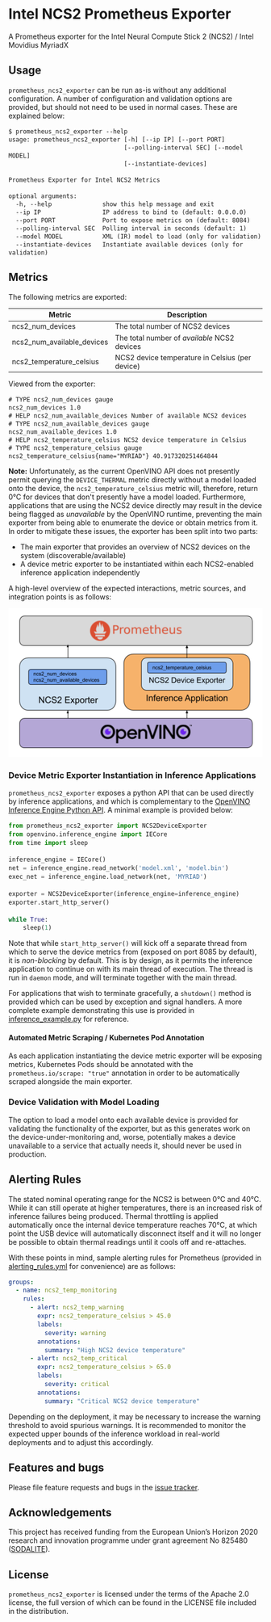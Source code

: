 # Intel NCS2 Prometheus Exporter

A Prometheus exporter for the Intel Neural Compute Stick 2 (NCS2) / Intel Movidius MyriadX

## Usage

`prometheus_ncs2_exporter` can be run as-is without any additional configuration. A number of configuration and
validation options are provided, but should not need to be used in normal cases. These are explained below:

```
$ prometheus_ncs2_exporter --help
usage: prometheus_ncs2_exporter [-h] [--ip IP] [--port PORT]
                                [--polling-interval SEC] [--model MODEL]
                                [--instantiate-devices]

Prometheus Exporter for Intel NCS2 Metrics

optional arguments:
  -h, --help              show this help message and exit
  --ip IP                 IP address to bind to (default: 0.0.0.0)
  --port PORT             Port to expose metrics on (default: 8084)
  --polling-interval SEC  Polling interval in seconds (default: 1)
  --model MODEL           XML (IR) model to load (only for validation)
  --instantiate-devices   Instantiate available devices (only for validation)
```

## Metrics

The following metrics are exported:

| Metric | Description |
|--------|-------------|
| ncs2_num_devices | The total number of NCS2 devices |
| ncs2_num_available_devices | The total number of *available* NCS2 devices |
| ncs2_temperature_celsius | NCS2 device temperature in Celsius (per device) |

Viewed from the exporter:

```
# TYPE ncs2_num_devices gauge
ncs2_num_devices 1.0
# HELP ncs2_num_available_devices Number of available NCS2 devices
# TYPE ncs2_num_available_devices gauge
ncs2_num_available_devices 1.0
# HELP ncs2_temperature_celsius NCS2 device temperature in Celsius
# TYPE ncs2_temperature_celsius gauge
ncs2_temperature_celsius{name="MYRIAD"} 40.917320251464844
```

**Note:** Unfortunately, as the current OpenVINO API does not presently permit querying the `DEVICE_THERMAL` metric
directly without a model loaded onto the device, the `ncs2_temperature_celsius` metric will, therefore, return 0°C for
devices that don't presently have a model loaded. Furthermore, applications that are using the NCS2 device directly
may result in the device being flagged as *unavailable* by the OpenVINO runtime, preventing the main exporter from
being able to enumerate the device or obtain metrics from it. In order to mitigate these issues, the exporter has been
split into two parts:

- The main exporter that provides an overview of NCS2 devices on the system (discoverable/available)
- A device metric exporter to be instantiated within each NCS2-enabled inference application independently

A high-level overview of the expected interactions, metric sources, and integration points is as follows:

![NCS2 Exporter Overview](overview.png)

### Device Metric Exporter Instantiation in Inference Applications

`prometheus_ncs2_exporter` exposes a python API that can be used directly by inference applications, and which is
complementary to the [OpenVINO Inference Engine Python API][inference_api]. A minimal example is provided below:

```python
from prometheus_ncs2_exporter import NCS2DeviceExporter
from openvino.inference_engine import IECore
from time import sleep

inference_engine = IECore()
net = inference_engine.read_network('model.xml', 'model.bin')
exec_net = inference_engine.load_network(net, 'MYRIAD')

exporter = NCS2DeviceExporter(inference_engine=inference_engine)
exporter.start_http_server()

while True:
    sleep(1)
```

Note that while `start_http_server()` will kick off a separate thread from which to serve the device metrics from
(exposed on port 8085 by default), it is *non-blocking* by default. This is by design, as it permits the inference
application to continue on with its main thread of execution. The thread is run in `daemon` mode, and will terminate
together with the main thread.

For applications that wish to terminate gracefully, a `shutdown()` method is provided which can be used by exception
and signal handlers. A more complete example demonstrating this use is provided in [inference_example.py](inference_example.py)
for reference.

#### Automated Metric Scraping / Kubernetes Pod Annotation

As each application instantiating the device metric exporter will be exposing metrics, Kubernetes Pods should be
annotated with the `prometheus.io/scrape: "true"` annotation in order to be automatically scraped alongside the main
exporter.

### Device Validation with Model Loading

The option to load a model onto each available device is provided for
validating the functionality of the exporter, but as this generates work on the device-under-monitoring and, worse,
potentially makes a device unavailable to a service that actually needs it, should never be used in production.

## Alerting Rules

The stated nominal operating range for the NCS2 is between 0°C and 40°C. While it can still operate at higher
temperatures, there is an increased risk of inference failures being produced. Thermal throttling is applied
automatically once the internal device temperature reaches 70°C, at which point the USB device will automatically
disconnect itself and it will no longer be possible to obtain thermal readings until it cools off and re-attaches.

With these points in mind, sample alerting rules for Prometheus (provided in [alerting_rules.yml](alerting_rules.yml)
for convenience) are as follows:

```yaml
groups:
  - name: ncs2_temp_monitoring
    rules:
      - alert: ncs2_temp_warning
        expr: ncs2_temperature_celsius > 45.0
        labels:
          severity: warning
        annotations:
          summary: "High NCS2 device temperature"
      - alert: ncs2_temp_critical
        expr: ncs2_temperature_celsius > 65.0
        labels:
          severity: critical
        annotations:
          summary: "Critical NCS2 device temperature"
```

Depending on the deployment, it may be necessary to increase the warning threshold to avoid spurious warnings. It is
recommended to monitor the expected upper bounds of the inference workload in real-world deployments and to adjust this
accordingly.

## Features and bugs

Please file feature requests and bugs in the [issue tracker][tracker].

## Acknowledgements

This project has received funding from the European Union’s Horizon 2020 research and innovation programme under grant
agreement No 825480 ([SODALITE]).

## License

`prometheus_ncs2_exporter` is licensed under the terms of the Apache 2.0 license, the full
version of which can be found in the LICENSE file included in the distribution.

[tracker]: https://github.com/adaptant-labs/prometheus_ncs2_exporter/issues
[SODALITE]: https://sodalite.eu
[inference_api]: https://docs.openvinotoolkit.org/2021.1/ie_python_api/annotated.html